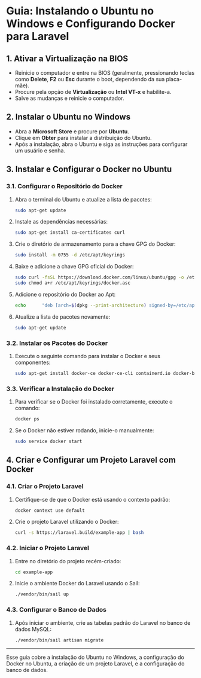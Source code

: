 
# Guia: Instalando o Ubuntu no Windows e Configurando Docker para Laravel

## 1. Ativar a Virtualização na BIOS
- Reinicie o computador e entre na BIOS (geralmente, pressionando teclas como **Delete**, **F2** ou **Esc** durante o boot, dependendo da sua placa-mãe).
- Procure pela opção de **Virtualização** ou **Intel VT-x** e habilite-a.
- Salve as mudanças e reinicie o computador.

## 2. Instalar o Ubuntu no Windows
- Abra a **Microsoft Store** e procure por **Ubuntu**.
- Clique em **Obter** para instalar a distribuição do Ubuntu.
- Após a instalação, abra o Ubuntu e siga as instruções para configurar um usuário e senha.

## 3. Instalar e Configurar o Docker no Ubuntu

### 3.1. Configurar o Repositório do Docker
1. Abra o terminal do Ubuntu e atualize a lista de pacotes:
   ```bash
   sudo apt-get update
   ```

2. Instale as dependências necessárias:
   ```bash
   sudo apt-get install ca-certificates curl
   ```

3. Crie o diretório de armazenamento para a chave GPG do Docker:
   ```bash
   sudo install -m 0755 -d /etc/apt/keyrings
   ```

4. Baixe e adicione a chave GPG oficial do Docker:
   ```bash
   sudo curl -fsSL https://download.docker.com/linux/ubuntu/gpg -o /etc/apt/keyrings/docker.asc
   sudo chmod a+r /etc/apt/keyrings/docker.asc
   ```

5. Adicione o repositório do Docker ao Apt:
   ```bash
   echo      "deb [arch=$(dpkg --print-architecture) signed-by=/etc/apt/keyrings/docker.asc] https://download.docker.com/linux/ubuntu      $(. /etc/os-release && echo "$VERSION_CODENAME") stable" |      sudo tee /etc/apt/sources.list.d/docker.list > /dev/null
   ```

6. Atualize a lista de pacotes novamente:
   ```bash
   sudo apt-get update
   ```

### 3.2. Instalar os Pacotes do Docker
1. Execute o seguinte comando para instalar o Docker e seus componentes:
   ```bash
   sudo apt-get install docker-ce docker-ce-cli containerd.io docker-buildx-plugin docker-compose-plugin
   ```

### 3.3. Verificar a Instalação do Docker
1. Para verificar se o Docker foi instalado corretamente, execute o comando:
   ```bash
   docker ps
   ```

2. Se o Docker não estiver rodando, inicie-o manualmente:
   ```bash
   sudo service docker start
   ```

## 4. Criar e Configurar um Projeto Laravel com Docker

### 4.1. Criar o Projeto Laravel
1. Certifique-se de que o Docker está usando o contexto padrão:
   ```bash
   docker context use default
   ```

2. Crie o projeto Laravel utilizando o Docker:
   ```bash
   curl -s https://laravel.build/example-app | bash
   ```

### 4.2. Iniciar o Projeto Laravel
1. Entre no diretório do projeto recém-criado:
   ```bash
   cd example-app
   ```

2. Inicie o ambiente Docker do Laravel usando o Sail:
   ```bash
   ./vendor/bin/sail up
   ```

### 4.3. Configurar o Banco de Dados
1. Após iniciar o ambiente, crie as tabelas padrão do Laravel no banco de dados MySQL:
   ```bash
   ./vendor/bin/sail artisan migrate
   ```

---

Esse guia cobre a instalação do Ubuntu no Windows, a configuração do Docker no Ubuntu, a criação de um projeto Laravel, e a configuração do banco de dados.
